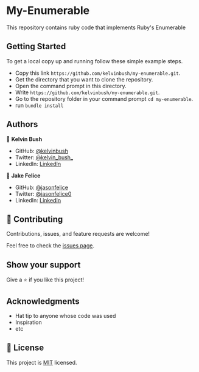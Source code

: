# My-Enumerable

This repository contains ruby code that implements Ruby's Enumerable 

## Getting Started
To get a local copy up and running follow these simple example steps.

- Copy this link `https://github.com/kelvinbush/my-enumerable.git`.
- Get the directory that you want to clone the repository.
- Open the command prompt in this directory.
- Write `https://github.com/kelvinbush/my-enumerable.git`.
- Go to the repository folder in your command prompt `cd my-enumerable`.
- run `bundle install`

## Authors
👤 **Kelvin Bush**

- GitHub: [@kelvinbush](https://github.com/kelvinbush)
- Twitter: [@kelvin_bush_](https://twitter.com/kelvin_bush_)
- LinkedIn: [LinkedIn](https://www.linkedin.com/in/kelvin-wachiye-04b469173/)

👤 **Jake Felice**

- GitHub: [@jasonfelice](https://github.com/jasonfelice)
- Twitter: [@jasonfelice0](https://twitter.com/jasonfelice0)
- LinkedIn: [LinkedIn](https://www.linkedin.com/in/jason-felice-11a5a622b/)


## 🤝 Contributing

Contributions, issues, and feature requests are welcome!

Feel free to check the [issues page](../../issues/).

## Show your support

Give a ⭐️ if you like this project!

## Acknowledgments

- Hat tip to anyone whose code was used
- Inspiration
- etc

## 📝 License

This project is [MIT](./MIT.md) licensed.